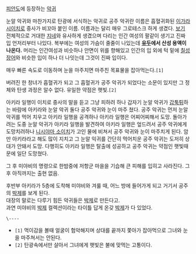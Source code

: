 [피안도](%ED%94%BC%EC%95%88%EB%8F%84.md)에 등장하는 [악귀](%EC%95%85%EA%B7%80.md)

눈알 악귀와 마찬가지로 탄광에 서식하는 악귀로 공주 악귀란 이름은 흡혈귀화된 [이가라시이치로](%EC%9D%B4%EA%B0%80%EB%9D%BC%EC%8B%9C%20%EC%9D%B4%EC%B9%98%EB%A1%9C.md)
중사가 비꼬아 붙인 이름. 이름과는 달리 매우 그로테스크 하게 생겼다. [보기](http://i.imgur.com/8I2UB94.jpg)  
전체적으로 거대한 [지네](%EC%A7%80%EB%84%A4.md)와 유사하게 생겼으며 다리는 인간 여성의 팔같이 생기고 진짜 입
언저리부터 나있다. 복부에는 여성의 가슴이 줄줄이 나있는데 **[유두](%EC%9C%A0%EB%91%90.md)에서 산성 용액이
나온다.** 머리는 인간여성과 비슷하나 안면이 위를 향해있고 인간의 입 외에 턱 밑에
[칠성장어](%EC%B9%A0%EC%84%B1%EC%9E%A5%EC%96%B4.md)와 비슷한 입이 하나 더 나잇는데 그것이 진짜
입이다.

매우 빠른 속도로 이동하며 눈을 마주치면 마주친 목표물을 잡아먹는다.`[1]`

버려진 한 창녀가 흡혈귀가 되고 그 흡혈귀가 공주 악귀가 되었다는 소문이 있지만 그 정체와 탄생 과정은 알수 없다. 유일한 약점은
햇빛.`[2]`

아키라 일행이 이치로 중사의 말을 듣고 그냥 피하려 하나 갑자기 눈알 악귀가
[갑툭튀](%EA%B0%91%ED%88%AD%ED%8A%80.md)하는 바람에 아키라와 눈알 악귀 둘다 공주 악귀와 눈이 마주 쳤다.
공주 악귀는 먼저 눈알 악귀를 먹어 치우고 아키라 일행을 공격하나 아키라 일행은 어찌어찌해서 도망. 돌아가려는 도중 눈알 악귀가 아키라
일행을 발견하여 아키라 일행은 엎드려서 공주 악귀에게 도망치려하나 [니시야마 소이치](%EB%8B%88%EC%8B%9C%EC%95%BC%EB%A7%88%20%EC%86%8C%EC%9D%B4%EC%B9%98.md)가 고인 물에 비쳐서 공주 악귀와 눈이 마주치게 된다. 암만
아키라라고 해도 많이 지치고 그 눈알 익귀를 간단히 먹어치운 공주 악귀는 도저히 상대가 안돼서 도망. 다행히도 아키라 일행은 탈출에 성공하고
공주 악귀는 약점인 햇빛때문에 일단 도망쳤다.

그 후 미야비의 명령으로 한밤중에 저항군 마을을 기습해 큰 피해를 입히고 사라진다. 그 후 아직까지는 출현 없음.

후반부 아키라가 5층에 도착해 미야비와 겨룰 때, 어느 방에 들어가게 되고 거기서 공주의
[박제](%EB%B0%95%EC%A0%9C.md)를 보게 된다.  
대장의 말로는 다루기 힘든 악귀들은 [박제](%EB%B0%95%EC%A0%9C.md)로 만든다고.  
과연 미야비의 [박제](%EB%B0%95%EC%A0%9C.md) 컬렉션이라는 타이틀 답게 온갖
[박제](%EB%B0%95%EC%A0%9C.md)가 다 있었다.

`\----`

  * `[1]` 먹이감을 볼때 얼굴이 험악해지며 상대를 끝까지 쫓아가 잡아먹으로 그녀와 눈을 마주쳐서는 안된다.
  * `[2]` 탄광속에서만 살아서 그녀에게 햇빛은 불에 맞먹는 고통이다.

